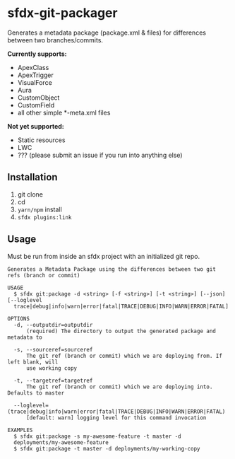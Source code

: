 # sfdx-git-packager

Generates a metadata package (package.xml & files) for differences between two branches/commits.    

**Currently supports:**

- ApexClass
- ApexTrigger
- VisualForce
- Aura
- CustomObject
- CustomField
- all other simple *-meta.xml files

**Not yet supported:**

- Static resources
- LWC
- ??? (please submit an issue if you run into anything else)

## Installation

1. git clone
1. cd
1. `yarn/npm` install
1. `sfdx plugins:link`

## Usage 

Must be run from inside an sfdx project with an initialized git repo.

```
Generates a Metadata Package using the differences between two git refs (branch or commit)

USAGE
  $ sfdx git:package -d <string> [-f <string>] [-t <string>] [--json] [--loglevel 
  trace|debug|info|warn|error|fatal|TRACE|DEBUG|INFO|WARN|ERROR|FATAL]

OPTIONS
  -d, --outputdir=outputdir
      (required) The directory to output the generated package and metadata to

  -s, --sourceref=sourceref
      The git ref (branch or commit) which we are deploying from. If left blank, will 
      use working copy

  -t, --targetref=targetref
      The git ref (branch or commit) which we are deploying into. Defaults to master

  --loglevel=(trace|debug|info|warn|error|fatal|TRACE|DEBUG|INFO|WARN|ERROR|FATAL)
      [default: warn] logging level for this command invocation

EXAMPLES
  $ sfdx git:package -s my-awesome-feature -t master -d 
  deployments/my-awesome-feature
  $ sfdx git:package -t master -d deployments/my-working-copy
```
